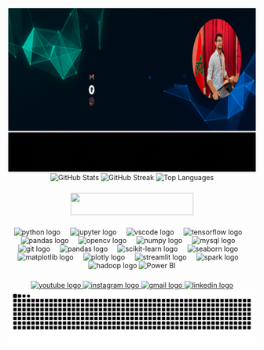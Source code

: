 <div align="center">
  <img src="https://github.com/Elkholtihm/Elkholtihm/raw/main/intro.gif" alt="Watch the video" width="1000" height="250">
</div>

<div align="center">
  <img src="https://github.com/Elkholtihm/Elkholtihm/raw/main/intro1.gif" alt="Watch the video" width="1000" height="80">
</div>


<div align="center">

  <!-- GitHub Stats -->
  <img src="https://github-readme-stats.vercel.app/api?username=elkholtihm&show_icons=true&theme=dracula&hide_border=false&include_all_commits=true&count_private=true" height="150" alt="GitHub Stats"/>

  <!-- GitHub Streak -->
  <img src="https://streak-stats.demolab.com?user=elkholtihm&theme=dracula&hide_border=false&border_radius=5" height="150" alt="GitHub Streak"/>

  <!-- Top Languages -->
  <img src="https://github-readme-stats.vercel.app/api/top-langs/?username=elkholtihm&layout=compact&theme=dracula&hide_border=false" height="150" alt="Top Languages"/>

</div>



###

<div align="center">
 <a href="https://elkholtihm.pythonanywhere.com/" target="_blank">
   <img src="https://img.shields.io/badge/Portfolio-View%20Now-brightgreen?style=for-the-badge&logo=web&logoColor=white" width="250" height="45" />
 </a>
</div>


###

<div align="center">
  <img src="https://cdn.jsdelivr.net/gh/devicons/devicon/icons/python/python-original.svg" height="40" alt="python logo"  />
  <img width="12" />
  <img src="https://cdn.jsdelivr.net/gh/devicons/devicon/icons/jupyter/jupyter-original.svg" height="40" alt="jupyter logo"  />
  <img width="12" />
  <img src="https://cdn.jsdelivr.net/gh/devicons/devicon/icons/vscode/vscode-original.svg" height="40" alt="vscode logo"  />
  <img width="12" />
  <img src="https://cdn.jsdelivr.net/gh/devicons/devicon/icons/tensorflow/tensorflow-original.svg" height="40" alt="tensorflow logo"  />
  <img width="12" />
  <img src="https://cdn.jsdelivr.net/gh/devicons/devicon/icons/pandas/pandas-original.svg" height="40" alt="pandas logo"  />
  <img width="12" />
  <img src="https://cdn.jsdelivr.net/gh/devicons/devicon/icons/opencv/opencv-original.svg" height="40" alt="opencv logo"  />
  <img width="12" />
  <img src="https://cdn.jsdelivr.net/gh/devicons/devicon/icons/numpy/numpy-original.svg" height="40" alt="numpy logo"  />
  <img width="12" />
  <img src="https://cdn.jsdelivr.net/gh/devicons/devicon/icons/mysql/mysql-original.svg" height="40" alt="mysql logo"  />
  <img width="12" />
  <img src="https://cdn.jsdelivr.net/gh/devicons/devicon/icons/git/git-original.svg" height="40" alt="git logo"  />
  <img width="12" />
  <img src="https://cdn.jsdelivr.net/gh/devicons/devicon/icons/pandas/pandas-original.svg" height="40" alt="pandas logo"  />
  <img width="12" />
  <img src="https://upload.wikimedia.org/wikipedia/commons/0/05/Scikit_learn_logo_small.svg" height="40" alt="scikit-learn logo"  />
  <img width="12" />
  <img src="https://seaborn.pydata.org/_images/logo-mark-lightbg.svg" height="40" alt="seaborn logo" />
  <img width="12" />
  <img src="https://matplotlib.org/_static/images/logo2.svg" height="40" alt="matplotlib logo" />
  <img width="12" />
  <img src="https://upload.wikimedia.org/wikipedia/commons/8/8a/Plotly-logo.png" height="40" alt="plotly logo" />
  <img width="12" />
  <img src="https://streamlit.io/images/brand/streamlit-mark-color.svg" height="40" alt="streamlit logo" />
  <img width="12" />
  <img src="https://upload.wikimedia.org/wikipedia/commons/f/f3/Apache_Spark_logo.svg" height="40" alt="spark logo" />
  <img width="12" />
  <img src="https://upload.wikimedia.org/wikipedia/commons/3/38/Hadoop_logo_new.svg" height="40" alt="hadoop logo" />
  <img src="https://upload.wikimedia.org/wikipedia/commons/c/cf/New_Power_BI_Logo.svg" height="40" alt="Power BI" />
</div>

###

<div align="center">
  <a href="https://youtube.com/@academi_courses?si=QGS_jDC3zii6hsu7" target="_blank">
    <img src="https://img.shields.io/static/v1?message=Youtube&logo=youtube&label=&color=FF0000&logoColor=white&labelColor=&style=for-the-badge" height="35" alt="youtube logo"  />
  </a>
  <a href="https://www.instagram.com/elkholtihm/?hl=fr" target="_blank">
    <img src="https://img.shields.io/static/v1?message=Instagram&logo=instagram&label=&color=E4405F&logoColor=white&labelColor=&style=for-the-badge" height="35" alt="instagram logo"  />
  </a>
  <a href="mailto:hamza.kholti@etu.uae.ac.ma">
    <img src="https://img.shields.io/static/v1?message=Gmail&logo=gmail&label=hamza.kholti@etu.uae.ac.ma&color=D14836&logoColor=white&labelColor=&style=for-the-badge" height="35" alt="gmail logo"  />
  </a>
  <a href="https://www.linkedin.com/in/hamza-kholti-075288209" target="_blank">
    <img src="https://img.shields.io/static/v1?message=LinkedIn&logo=linkedin&label=&color=0077B5&logoColor=white&labelColor=&style=for-the-badge" height="35" alt="linkedin logo"  />
  </a>
</div>



<picture>
  <source media="(prefers-color-scheme: dark)" srcset="https://raw.githubusercontent.com/elkholtihm/elkholtihm/output/github-contribution-grid-snake-dark.svg" />
  <source media="(prefers-color-scheme: light)" srcset="https://raw.githubusercontent.com/elkholtihm/elkholtihm/output/github-contribution-grid-snake.svg" />
  <img alt="Snake animation" src="https://raw.githubusercontent.com/elkholtihm/elkholtihm/output/github-contribution-grid-snake.svg" />
</picture>


